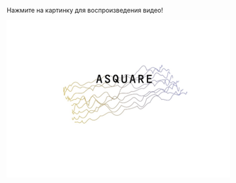 Нажмите на картинку для воспроизведения видео!

[![Watch the video](https://github.com/DeinegaAnastasiya/website/blob/master/WWW/IMG_5434.JPG)](https://drive.google.com/file/d/1qyFFX6XDRVGFd_ujhyoCWaz7qWUMXORx/view?usp=sharing)
